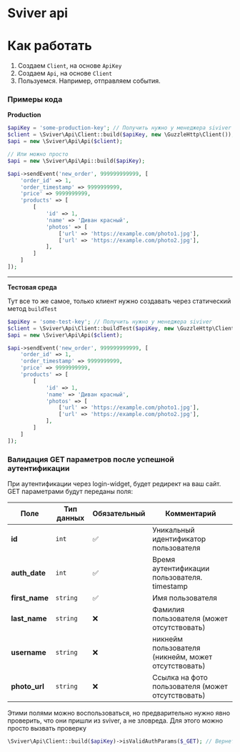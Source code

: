 # Sviver api

# Как работать

1. Создаем `Client`, на основе `ApiKey`
2. Создаем `Api`, на основе `Client`
3. Пользуемся. Например, отправляем события.

### Примеры кода

**Production**

```php
$apiKey = 'some-production-key'; // Получить нужно у менеджера siviver
$client = \Sviver\Api\Client::build($apiKey, new \GuzzleHttp\Client());
$api = new \Sviver\Api\Api($client);

// Или можно просто
$api = new \Sviver\Api\Api::build($apiKey);

$api->sendEvent('new_order', 999999999999, [
    'order_id' => 1,
    'order_timestamp' => 9999999999,
    'price' => 9999999999,
    'products' => [
        [
            'id' => 1,
            'name' => 'Диван красный',
            'photos' => [
                ['url' => 'https://example.com/photo1.jpg'],
                ['url' => 'https://example.com/photo2.jpg'],
            ],
        ]
    ]
]);
```

---

**Тестовая среда**

Тут все то же самое, только клиент нужно создавать через статический метод `buildTest`

```php
$apiKey = 'some-test-key'; // Получить нужно у менеджера siviver
$client = \Sviver\Api\Client::buildTest($apiKey, new \GuzzleHttp\Client());
$api = new \Sviver\Api\Api($client);

$api->sendEvent('new_order', 999999999999, [
    'order_id' => 1,
    'order_timestamp' => 9999999999,
    'price' => 9999999999,
    'products' => [
        [
            'id' => 1,
            'name' => 'Диван красный',
            'photos' => [
                ['url' => 'https://example.com/photo1.jpg'],
                ['url' => 'https://example.com/photo2.jpg'],
            ],
        ]
    ]
]);
```

### Валидация GET параметров после успешной аутентификации

При аутентификации через login-widget, будет редирект на ваш сайт. 
GET параметрами будут переданы поля:

| Поле        | Тип данных  | Обязательный | Комментарий                                       |
|------------|------------|--------------|---------------------------------------------------|
| **id**      | `int`       | ✅           | Уникальный идентификатор пользователя             |
| **auth_date** | `int` | ✅           | Время аутентификации пользователя. timestamp      |
| **first_name** | `string`    | ✅           | Имя пользователя                                  |
| **last_name**  | `string`    | ❌           | Фамилия пользователя (может отсутствовать)        |
| **username**   | `string`    | ❌           | никнейм пользователя (никнейм, может отсутствовать)   |
| **photo_url**  | `string`    | ❌           | Ссылка на фото пользователя (может отсутствовать) |


Этими полями можно воспользоваться, но предварительно нужно явно проверить, что они пришли из sviver, а не зловреда.
Для этого можно просто вызвать проверку 

```php
\Sviver\Api\Client::build($apiKey)->isValidAuthParams($_GET); // Вернет boolean
```